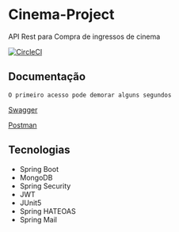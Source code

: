 # Cinema-Project
API Rest para Compra de ingressos de cinema

[![CircleCI](https://circleci.com/gh/santosandressa/cinema-project/tree/main.svg?style=svg)](https://circleci.com/gh/santosandressa/cinema-project/tree/main)


## Documentação 

 
```
O primeiro acesso pode demorar alguns segundos
```

[Swagger](https://cinema-ingresso-app.herokuapp.com/swagger-ui/index.html) 
 
[Postman](https://documenter.getpostman.com/view/14453763/UVXeqcrW#57e68af7-fbd2-441b-ada5-a44642cfaa68)


## Tecnologias
- Spring Boot 
- MongoDB
- Spring Security 
- JWT
- JUnit5
- Spring HATEOAS
- Spring Mail

